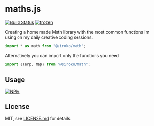 # maths.js

[![Build Status](https://travis-ci.org/Siroko/math.svg?branch=master)](https://travis-ci.org/Siroko/math) [![frozen](http://badges.github.io/stability-badges/dist/frozen.svg)](http://github.com/badges/stability-badges)

Creating a home made Math library with the most common functions Im using on my daily creative coding sessions. 

```js
import * as math from "@siroko/math";
```

Alternatively you can import only the functions you need

```js
import {lerp, map} from "@siroko/math";
```

## Usage
[![NPM](https://nodei.co/npm/@siroko/math.png)](https://nodei.co/npm/@siroko/math/)

## License

MIT, see [LICENSE.md](http://github.com/Siroko/math/blob/master/LICENSE.md) for details.